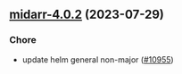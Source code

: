 

## [midarr-4.0.2](https://github.com/truecharts/charts/compare/midarr-4.0.1...midarr-4.0.2) (2023-07-29)

### Chore

- update helm general non-major ([#10955](https://github.com/truecharts/charts/issues/10955))
  
  